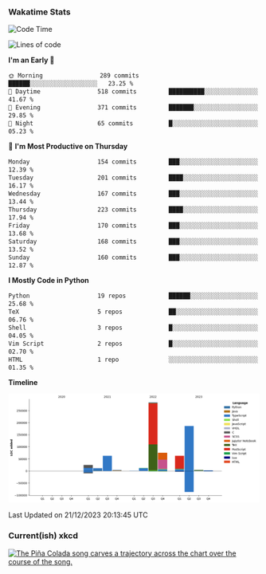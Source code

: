 ### Wakatime Stats
<!--START_SECTION:waka-->
![Code Time](http://img.shields.io/badge/Code%20Time-2%2C235%20hrs%2047%20mins-blue)

![Lines of code](https://img.shields.io/badge/From%20Hello%20World%20I%27ve%20Written-727.5%20thousand%20lines%20of%20code-blue)

**I'm an Early 🐤** 

```text
🌞 Morning                289 commits         ██████░░░░░░░░░░░░░░░░░░░   23.25 % 
🌆 Daytime                518 commits         ██████████░░░░░░░░░░░░░░░   41.67 % 
🌃 Evening                371 commits         ███████░░░░░░░░░░░░░░░░░░   29.85 % 
🌙 Night                  65 commits          █░░░░░░░░░░░░░░░░░░░░░░░░   05.23 % 
```
📅 **I'm Most Productive on Thursday** 

```text
Monday                   154 commits         ███░░░░░░░░░░░░░░░░░░░░░░   12.39 % 
Tuesday                  201 commits         ████░░░░░░░░░░░░░░░░░░░░░   16.17 % 
Wednesday                167 commits         ███░░░░░░░░░░░░░░░░░░░░░░   13.44 % 
Thursday                 223 commits         ████░░░░░░░░░░░░░░░░░░░░░   17.94 % 
Friday                   170 commits         ███░░░░░░░░░░░░░░░░░░░░░░   13.68 % 
Saturday                 168 commits         ███░░░░░░░░░░░░░░░░░░░░░░   13.52 % 
Sunday                   160 commits         ███░░░░░░░░░░░░░░░░░░░░░░   12.87 % 
```


**I Mostly Code in Python** 

```text
Python                   19 repos            ██████░░░░░░░░░░░░░░░░░░░   25.68 % 
TeX                      5 repos             ██░░░░░░░░░░░░░░░░░░░░░░░   06.76 % 
Shell                    3 repos             █░░░░░░░░░░░░░░░░░░░░░░░░   04.05 % 
Vim Script               2 repos             █░░░░░░░░░░░░░░░░░░░░░░░░   02.70 % 
HTML                     1 repo              ░░░░░░░░░░░░░░░░░░░░░░░░░   01.35 % 
```



**Timeline**

![Lines of Code chart](https://raw.githubusercontent.com/joshuajeschek/joshuajeschek/main/assets/bar_graph.png)


 Last Updated on 21/12/2023 20:13:45 UTC
<!--END_SECTION:waka-->

### Current(ish) xkcd
<a id="xkcd-a" title="The Piña Colada song carves a trajectory across the chart over the course of the song." href="https://www.xkcd.com" target="_blank">
        <img align="center" id="xkcd-img" src="https://imgs.xkcd.com/comics/love_songs.png" alt="The Piña Colada song carves a trajectory across the chart over the course of the song." height=300 />
</a>
